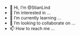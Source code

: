 - 👋 Hi, I’m @StianLind
- 👀 I’m interested in ...
- 🌱 I’m currently learning ...
- 💞️ I’m looking to collaborate on ...
- 📫 How to reach me ...

<!---
StianLind/StianLind is a ✨ special ✨ repository because its `README.md` (this file) appears on your GitHub profile.
You can click the Preview link to take a look at your changes.
--->
